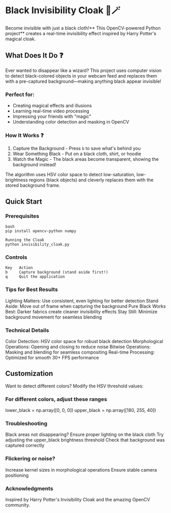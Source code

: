# Black Invisibility Cloak 🔮🪄

Become invisible with just a black cloth!** This OpenCV-powered Python project** creates a real-time invisibility effect inspired by Harry Potter's magical cloak.

## What Does It Do ❓
Ever wanted to disappear like a wizard? This project uses computer vision to detect black-colored objects in your webcam feed and replaces them with a pre-captured background—making anything black appear invisible!

### Perfect for:
- Creating magical effects and illusions
- Learning real-time video processing
- Impressing your friends with "magic"
- Understanding color detection and masking in OpenCV

### How It Works ❓

1. Capture the Background - Press `b` to save what's behind you
2. Wear Something Black - Put on a black cloth, shirt, or hoodie
3. Watch the Magic - The black areas become transparent, showing the background instead!

The algorithm uses HSV color space to detect low-saturation, low-brightness regions (black objects) and cleverly replaces them with the stored background frame.

## Quick Start

### Prerequisites
```
bash
pip install opencv-python numpy

Running the Cloak
python invisibility_cloak.py
```
### Controls
```
Key   Action
b     Capture background (stand aside first!)
q     Quit the application
```
### Tips for Best Results

Lighting Matters: Use consistent, even lighting for better detection
Stand Aside: Move out of frame when capturing the background
Pure Black Works Best: Darker fabrics create cleaner invisibility effects
Stay Still: Minimize background movement for seamless blending

### Technical Details

Color Detection: HSV color space for robust black detection
Morphological Operations: Opening and closing to reduce noise
Bitwise Operations: Masking and blending for seamless compositing
Real-time Processing: Optimized for smooth 30+ FPS performance

## Customization
Want to detect different colors? Modify the HSV threshold values:
### For different colors, adjust these ranges
lower_black = np.array([0, 0, 0])
upper_black = np.array([180, 255, 40])

### Troubleshooting

Black areas not disappearing?
Ensure proper lighting on the black cloth
Try adjusting the upper_black brightness threshold
Check that background was captured correctly

### Flickering or noise?
Increase kernel sizes in morphological operations
Ensure stable camera positioning

### Acknowledgments
Inspired by Harry Potter's Invisibility Cloak and the amazing OpenCV community.
